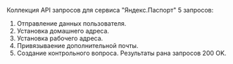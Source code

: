 Коллекция API запросов для сервиса "Яндекс.Паспорт"
5 запросов:
1. Отправление данных пользователя. 
2. Установка домашнего адреса.
3. Установка рабочего адреса.
4. Привязываение дополнительной почты.
5. Создание контрольного вопроса.
Результаты рана запросов 200 OK.

